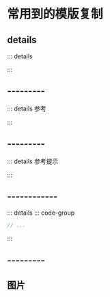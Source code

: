# 常用到的模版复制

## details

::: details

:::

## ---------

::: details 参考

:::

## ---------

::: details 参考提示

:::

## ------------

::: details
::: code-group 
```js
// ...
```
:::

## ---------



## 图片

<Image src="" alt="" />
